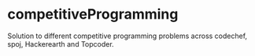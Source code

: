 competitiveProgramming
======================

Solution to different competitive programming problems across codechef, spoj, Hackerearth and Topcoder.
